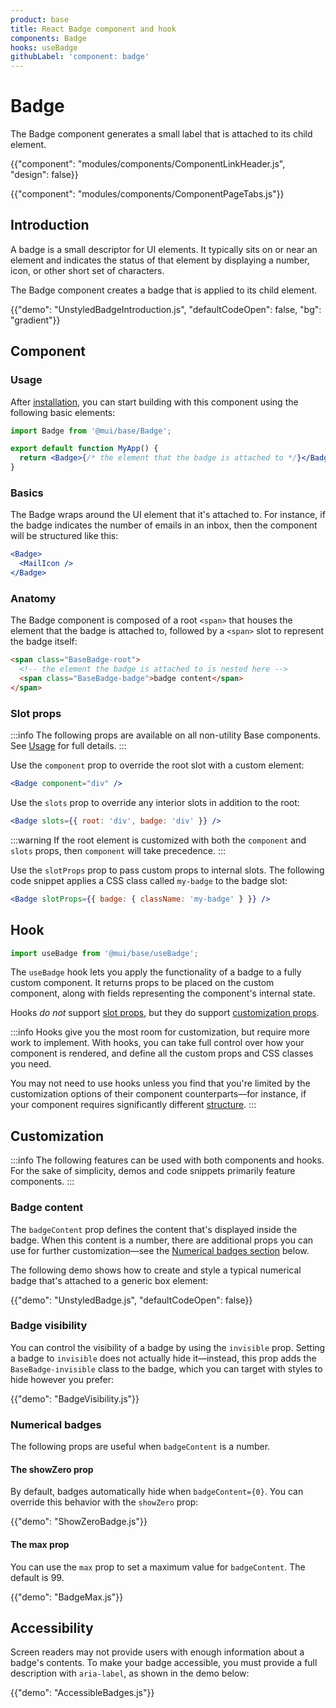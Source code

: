 ```yaml
---
product: base
title: React Badge component and hook
components: Badge
hooks: useBadge
githubLabel: 'component: badge'
---
```


# Badge

<p class="description">The Badge component generates a small label that is attached to its child element.</p>

{{"component": "modules/components/ComponentLinkHeader.js", "design": false}}

{{"component": "modules/components/ComponentPageTabs.js"}}

## Introduction

A badge is a small descriptor for UI elements.
It typically sits on or near an element and indicates the status of that element by displaying a number, icon, or other short set of characters.

The Badge component creates a badge that is applied to its child element.

{{"demo": "UnstyledBadgeIntroduction.js", "defaultCodeOpen": false, "bg": "gradient"}}

## Component

### Usage

After [installation](/base/getting-started/installation/), you can start building with this component using the following basic elements:

```jsx
import Badge from '@mui/base/Badge';

export default function MyApp() {
  return <Badge>{/* the element that the badge is attached to */}</Badge>;
}
```

### Basics

The Badge wraps around the UI element that it's attached to.
For instance, if the badge indicates the number of emails in an inbox, then the component will be structured like this:

```jsx
<Badge>
  <MailIcon />
</Badge>
```

### Anatomy

The Badge component is composed of a root `<span>` that houses the element that the badge is attached to, followed by a `<span>` slot to represent the badge itself:

```html
<span class="BaseBadge-root">
  <!-- the element the badge is attached to is nested here -->
  <span class="BaseBadge-badge">badge content</span>
</span>
```

### Slot props

:::info
The following props are available on all non-utility Base components.
See [Usage](/base/getting-started/usage/) for full details.
:::

Use the `component` prop to override the root slot with a custom element:

```jsx
<Badge component="div" />
```

Use the `slots` prop to override any interior slots in addition to the root:

```jsx
<Badge slots={{ root: 'div', badge: 'div' }} />
```

:::warning
If the root element is customized with both the `component` and `slots` props, then `component` will take precedence.
:::

Use the `slotProps` prop to pass custom props to internal slots.
The following code snippet applies a CSS class called `my-badge` to the badge slot:

```jsx
<Badge slotProps={{ badge: { className: 'my-badge' } }} />
```

## Hook

```jsx
import useBadge from '@mui/base/useBadge';
```

The `useBadge` hook lets you apply the functionality of a badge to a fully custom component.
It returns props to be placed on the custom component, along with fields representing the component's internal state.

Hooks _do not_ support [slot props](#slot-props), but they do support [customization props](#customization).

:::info
Hooks give you the most room for customization, but require more work to implement.
With hooks, you can take full control over how your component is rendered, and define all the custom props and CSS classes you need.

You may not need to use hooks unless you find that you're limited by the customization options of their component counterparts—for instance, if your component requires significantly different [structure](#anatomy).
:::

## Customization

:::info
The following features can be used with both components and hooks.
For the sake of simplicity, demos and code snippets primarily feature components.
:::

### Badge content

The `badgeContent` prop defines the content that's displayed inside the badge.
When this content is a number, there are additional props you can use for further customization—see the [Numerical badges section](#numerical-badges) below.

The following demo shows how to create and style a typical numerical badge that's attached to a generic box element:

{{"demo": "UnstyledBadge.js", "defaultCodeOpen": false}}

### Badge visibility

You can control the visibility of a badge by using the `invisible` prop.
Setting a badge to `invisible` does not actually hide it—instead, this prop adds the `BaseBadge-invisible` class to the badge, which you can target with styles to hide however you prefer:

{{"demo": "BadgeVisibility.js"}}

### Numerical badges

The following props are useful when `badgeContent` is a number.

#### The showZero prop

By default, badges automatically hide when `badgeContent={0}`.
You can override this behavior with the `showZero` prop:

{{"demo": "ShowZeroBadge.js"}}

#### The max prop

You can use the `max` prop to set a maximum value for `badgeContent`.
The default is 99.

{{"demo": "BadgeMax.js"}}

## Accessibility

Screen readers may not provide users with enough information about a badge's contents.
To make your badge accessible, you must provide a full description with `aria-label`, as shown in the demo below:

{{"demo": "AccessibleBadges.js"}}
